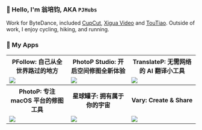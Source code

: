 ### 👋 Hello, I'm 翁培钧, AKA `PJHubs`

Work for ByteDance, included [CupCut](https://www.capcut.cn), [Xigua Video](https://www.ixigua.com) and [TouTiao](https://www.toutiao.com).
Outside of work, I enjoy cycling, hiking, and running.

### 📱 My Apps


<table style="width:100%; table-layout:fixed">
  <tr>
	  <th>PFollow: 自己从全世界路过的地方</th>
	  <th>PhotoP Studio: 开启空间修图全新体验</th>
	  <th>TranslateP: 无需网络的 AI 翻译小工具</th>
  </tr>
  <tr>
	  <td>
		  <a href="https://apps.apple.com/cn/app/pfollow/id6742342382?l=en-GB">
			  <img src="http://pjhubs.com/images/2025/app/pfollow/cover3.png" />
		  </a>
	  </td>
	  <td>
		  <a href="https://apps.apple.com/cn/app/photop-studio/id6739296926?l=en-GB">
			  <img src="http://pjhubs.com/images/2024/photop_studio_0.png" />
		  </a>
	  </td>
	  <td>
	    	<a href="https://apps.apple.com/cn/app/translatep/id6737735627?l=en-GB&mt=12">
			<img src="http://pjhubs.com/images/2025/app/translatep/2_0.jpg" />
	    	</a>
    	</td>
  <tr>
	  <th>PhotoP: 专注 macOS 平台的修图工具</th>
	  <th>星球罐子: 拥有属于你的宇宙</th>
	  <th>Vary: Create & Share</th>
  </tr>
  <tr>
      	<td>
	    	<a href="https://apps.apple.com/us/app/photop/id1639575048">
			<img src="http://pjhubs.com/images/app/photop/1.0/0.jpg" />
	    	</a>
    	</td>
    	<td>
		<a href="https://apps.apple.com/us/app/星球罐子/id1502901744">
			<img src="http://pjhubs.com/images/qiniu_img/截屏2020-03-18下午3.57.43.png" />
		</a>
    	</td>
    	<td>
		<a href="[https://github.com/chroma-works/NeoDoa](https://apps.apple.com/us/app/vary/id1190496148)">
			<img src="https://blog.dandyweng.com/files/2017/02/wall-of-cards-1920x1080-copyright.jpg" />
		</a>
    	</td>
  </tr>
 
</table>
